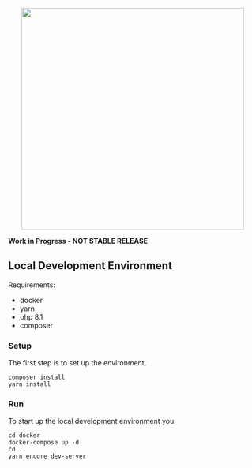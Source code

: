 <p align="center">
  <img width="450px" src="https://getparthenon.com/images/logo.svg">
</p>

**Work in Progress - NOT STABLE RELEASE**

## Local Development Environment

Requirements:

* docker
* yarn
* php 8.1
* composer

### Setup

The first step is to set up the environment.

```
composer install
yarn install
```

### Run

To start up the local development environment you

```
cd docker
docker-compose up -d
cd ..
yarn encore dev-server
```
